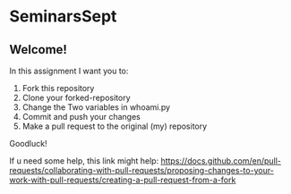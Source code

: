 # SeminarsSept

## Welcome!

In this assignment I want you to:

1. Fork this repository
2. Clone your forked-repository
3. Change the Two variables in whoami.py
4. Commit and push your changes
5. Make a pull request to the original (my) repository

Goodluck!

If u need some help, this link might help:
https://docs.github.com/en/pull-requests/collaborating-with-pull-requests/proposing-changes-to-your-work-with-pull-requests/creating-a-pull-request-from-a-fork
